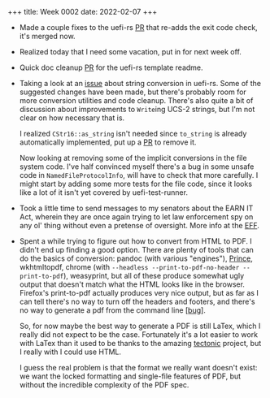 +++
title: Week 0002
date: 2022-02-07
+++

* Made a couple fixes to the uefi-rs
  [PR](https://github.com/rust-osdev/uefi-rs/pull/355) that re-adds the
  exit code check, it's merged now.

* Realized today that I need some vacation, put in for next week off.

* Quick doc cleanup [PR](https://github.com/rust-osdev/uefi-rs/pull/358)
  for the uefi-rs template readme.

* Taking a look at an
  [issue](https://github.com/rust-osdev/uefi-rs/issues/73) about string
  conversion in uefi-rs. Some of the suggested changes have been made,
  but there's probably room for more conversion utilities and code
  cleanup. There's also quite a bit of discussion about improvements to
  `Write`ing UCS-2 strings, but I'm not clear on how necessary that is.

  I realized `CStr16::as_string` isn't needed since `to_string` is
  already automatically implemented, put up a
  [PR](https://github.com/rust-osdev/uefi-rs/pull/357) to remove it.

  Now looking at removing some of the implicit conversions in the file
  system code. I've half convinced myself there's a bug in some unsafe
  code in `NamedFileProtocolInfo`, will have to check that more
  carefully. I might start by adding some more tests for the file code,
  since it looks like a lot of it isn't yet covered by uefi-test-runner.

* Took a little time to send messages to my senators about the EARN IT
  Act, wherein they are once again trying to let law enforcement spy on
  any ol' thing without even a pretense of oversight. More info at the
  [EFF](https://act.eff.org/action/stop-the-earn-it-act-to-save-our-privacy).

* Spent a while trying to figure out how to convert from HTML to PDF. I
  didn't end up finding a good option. There are plenty of tools that
  can do the basics of conversion: pandoc (with various "engines"),
  [Prince](https://www.princexml.com), wkhtmltopdf, chrome (with
  `--headless --print-to-pdf-no-header --print-to-pdf`), weasyprint, but
  all of these produce somewhat ugly output that doesn't match what the
  HTML looks like in the browser. Firefox's print-to-pdf actually
  produces very nice output, but as far as I can tell there's no way to
  turn off the headers and footers, and there's no way to generate a pdf
  from the command line
  [[bug](https://bugzilla.mozilla.org/show_bug.cgi?id=1407238)].
  
  So, for now maybe the best way to generate a PDF is still LaTex, which
  I really did not expect to be the case. Fortunately it's a lot easier
  to work with LaTex than it used to be thanks to the amazing
  [tectonic](https://github.com/tectonic-typesetting/tectonic) project,
  but I really with I could use HTML. 
  
  I guess the real problem is that the format we really want doesn't
  exist: we want the locked formatting and single-file features of PDF,
  but without the incredible complexity of the PDF spec.
